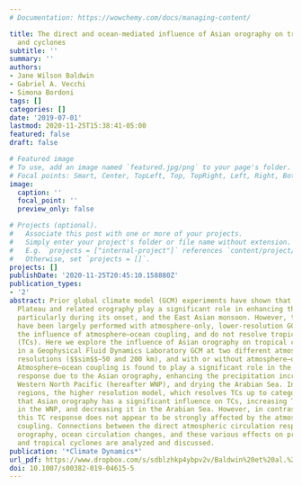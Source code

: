 ```yaml
---
# Documentation: https://wowchemy.com/docs/managing-content/

title: The direct and ocean-mediated influence of Asian orography on tropical precipitation
  and cyclones
subtitle: ''
summary: ''
authors:
- Jane Wilson Baldwin
- Gabriel A. Vecchi
- Simona Bordoni
tags: []
categories: []
date: '2019-07-01'
lastmod: 2020-11-25T15:38:41-05:00
featured: false
draft: false

# Featured image
# To use, add an image named `featured.jpg/png` to your page's folder.
# Focal points: Smart, Center, TopLeft, Top, TopRight, Left, Right, BottomLeft, Bottom, BottomRight.
image:
  caption: ''
  focal_point: ''
  preview_only: false

# Projects (optional).
#   Associate this post with one or more of your projects.
#   Simply enter your project's folder or file name without extension.
#   E.g. `projects = ["internal-project"]` references `content/project/deep-learning/index.md`.
#   Otherwise, set `projects = []`.
projects: []
publishDate: '2020-11-25T20:45:10.158880Z'
publication_types:
- '2'
abstract: Prior global climate model (GCM) experiments have shown that the Tibetan
  Plateau and related orography play a significant role in enhancing the Indian Monsoon,
  particularly during its onset, and the East Asian monsoon. However, these experiments
  have been largely performed with atmosphere-only, lower-resolution GCMs that neglect
  the influence of atmosphere–ocean coupling, and do not resolve tropical cyclones
  (TCs). Here we explore the influence of Asian orography on tropical circulations
  in a Geophysical Fluid Dynamics Laboratory GCM at two different atmosphere/land
  resolutions ($$sim$$∼50 and 200 km), and with or without atmosphere–ocean coupling.
  Atmosphere–ocean coupling is found to play a significant role in the precipitation
  response due to the Asian orography, enhancing the precipitation increase over the
  Western North Pacific (hereafter WNP), and drying the Arabian Sea. In these same
  regions, the higher resolution model, which resolves TCs up to category 3, suggests
  that Asian orography has a significant influence on TCs, increasing TC frequency
  in the WNP, and decreasing it in the Arabian Sea. However, in contrast to precipitation,
  this TC response does not appear to be strongly affected by the atmosphere–ocean
  coupling. Connections between the direct atmospheric circulation response to Asian
  orography, ocean circulation changes, and these various effects on precipitation
  and tropical cyclones are analyzed and discussed.
publication: '*Climate Dynamics*'
url_pdf: https://www.dropbox.com/s/sdblzhkp4ybpv2v/Baldwin%20et%20al.%20-%202019%20-%20The%20direct%20and%20ocean-mediated%20influence%20of%20Asian%20o.pdf?dl=0
doi: 10.1007/s00382-019-04615-5
---
```

